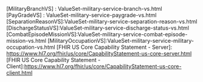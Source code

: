 <!-- Temporary changes to fix formatting for changelog -->
<style>
  ul.new-content {
    padding-left: 25px !important;
  }
</style> 
[military-service-solor-extension]: CodeSystem-military-service-solor-extension.html


 
[ODHSupervisoryLevelValueSet]: http://phinvads.cdc.gov/fhir/ValueSet/2.16.840.1.114222.4.11.7613
[ODHOccupationValueSet]:http://phinvads.cdc.gov/fhir/ValueSet/2.16.840.1.114222.4.11.7187
[ODHIndustryValueSet]: http://phinvads.cdc.gov/fhir/ValueSet/2.16.840.1.114222.4.11.7187
[MilitaryBranchVS] : ValueSet-military-service-branch-vs.html
[PayGradeVS] : ValueSet-military-service-paygrade-vs.html
[SeparationReasonVS]:ValueSet-military-service-separation-reason-vs.html
[DischargeStatusVS]:ValueSet-military-service-discharge-status-vs.html
[CombatEpisodeMissionVS]:ValueSet-military-service-combat-episode-mission-vs.html
[MilitaryOccupationVS]:ValueSet-military-service-military-occupation-vs.html
[FHIR US Core Capability Statement - Server]: https://www.hl7.org/fhir/us/core/CapabilityStatement-us-core-server.html
[FHIR US Core Capability Statement - Client]:https://www.hl7.org/fhir/us/core/CapabilityStatement-us-core-client.html